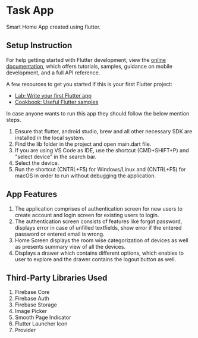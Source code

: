# Task App

Smart Home App created using flutter.

## Setup Instruction

For help getting started with Flutter development, view the
[online documentation](https://docs.flutter.dev/), which offers tutorials,
samples, guidance on mobile development, and a full API reference.

A few resources to get you started if this is your first Flutter project:

- [Lab: Write your first Flutter app](https://docs.flutter.dev/get-started/codelab)
- [Cookbook: Useful Flutter samples](https://docs.flutter.dev/cookbook)


In case anyone wants to run this app they should follow the below mention steps.

  1. Ensure that flutter, android studio, brew and all other necessary SDK are installed in the local system.
  2. Find the lib folder in the project and open main.dart file.
  3. If you are using VS Code as IDE, use the shortcut (CMD+SHIFT+P) and "select device" in the search bar.
  4. Select the device.
  5. Run the shortcut (CNTRL+F5) for Windows/Linux and (CNTRL+F5) for macOS in order to run without debugging the application.

## App Features

1. The application comprises of authentication screen for new users to create account and login screen for existing users to login.
2. The authentication screen consists of features like forgot password, displays error in case of unfilled textfields, show error if the entered password or entered email is wrong.
3. Home Screen displays the room wise categorization of devices as well as presents summary view of all the devices.
4. Displays a drawer which contains different options, which enables to user to explore and the drawer contains the logout button as well.

## Third-Party Libraries Used

1. Firebase Core
2. Firebase Auth
3. Firebase Storage
4. Image Picker
5. Smooth Page Indicator
6. Flutter Launcher Icon
7. Provider
